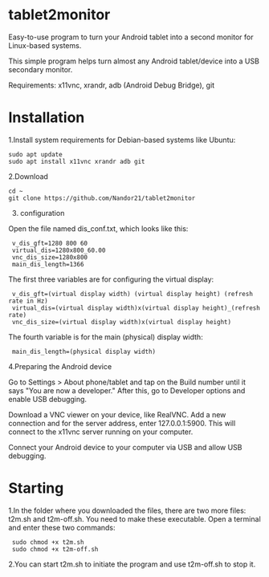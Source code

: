 # tablet2monitor
Easy-to-use program to turn your Android tablet into a second monitor for Linux-based systems.

This simple program helps turn almost any Android tablet/device into a USB secondary monitor.

Requirements: x11vnc, xrandr, adb (Android Debug Bridge), git
# Installation

1.Install system requirements for Debian-based systems like Ubuntu:
  
    sudo apt update
    sudo apt install x11vnc xrandr adb git

2.Download
  
    cd ~
    git clone https://github.com/Nandor21/tablet2monitor
  
3. configuration

  Open the file named dis_conf.txt, which looks like this:
  
     v_dis_gft=1280 800 60
     virtual_dis=1280x800_60.00
     vnc_dis_size=1280x800
     main_dis_length=1366
    
  The first three variables are for configuring the virtual display:

     v_dis_gft=(virtual display width) (virtual display height) (refresh rate in Hz)
     virtual_dis=(virtual display width)x(virtual display height)_(refresh rate)
     vnc_dis_size=(virtual display width)x(virtual display height)

  The fourth variable is for the main (physical) display width:

     main_dis_length=(physical display width)

4.Preparing the Android device 
 
 Go to Settings > About phone/tablet and tap on the Build number until it says "You are now a developer." After this, go to Developer options and enable USB debugging.

 Download a VNC viewer on your device, like RealVNC. Add a new connection and for the server address, enter 127.0.0.1:5900. This will connect to the x11vnc server running on  your computer.

 Connect your Android device to your computer via USB and allow USB debugging.

# Starting

 1.In the folder where you downloaded the files, there are two more files: t2m.sh and t2m-off.sh. You need to make these executable. Open a terminal and enter these two commands:

     sudo chmod +x t2m.sh
     sudo chmod +x t2m-off.sh

 2.You can start t2m.sh to initiate the program and use t2m-off.sh to stop it.
